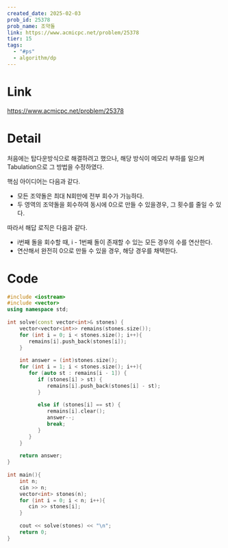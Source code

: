 ```yaml
---
created_date: 2025-02-03
prob_id: 25378
prob_name: 조약돌
link: https://www.acmicpc.net/problem/25378
tier: 15
tags:
  - "#ps"
  - algorithm/dp
---
```

# Link
https://www.acmicpc.net/problem/25378

# Detail
처음에는 탑다운방식으로 해결하려고 했으나, 해당 방식이 메모리 부하를 일으켜 Tabulation으로 그 방법을 수정하였다.

핵심 아이디어는 다음과 같다. 
- 모든 조약돌은 최대 N회만에 전부 회수가 가능하다.
- 두 영역의 조약돌을 회수하여 동시에 0으로 만들 수 있을경우, 그 횟수를 줄일 수 있다.

따라서 해답 로직은 다음과 같다.
- i번째 돌을 회수할 때, i - 1번째 돌이 존재할 수 있는 모든 경우의 수를 연산한다.
- 연산해서 완전히 0으로 만들 수 있을 경우, 해당 경우를 채택한다.
# Code
```cpp
#include <iostream>  
#include <vector>  
using namespace std;  
  
int solve(const vector<int>& stones) {  
    vector<vector<int>> remains(stones.size());  
    for (int i = 0; i < stones.size(); i++){  
       remains[i].push_back(stones[i]);  
    }  
  
    int answer = (int)stones.size();  
    for (int i = 1; i < stones.size(); i++){  
       for (auto st : remains[i - 1]) {  
          if (stones[i] > st) {  
             remains[i].push_back(stones[i] - st);  
          }  
  
          else if (stones[i] == st) {  
             remains[i].clear();  
             answer--;  
             break;  
          }  
       }  
    }  
  
    return answer;  
}  
  
int main(){  
    int n;  
    cin >> n;  
    vector<int> stones(n);  
    for (int i = 0; i < n; i++){  
       cin >> stones[i];  
    }  
  
    cout << solve(stones) << "\n";  
    return 0;  
}
```